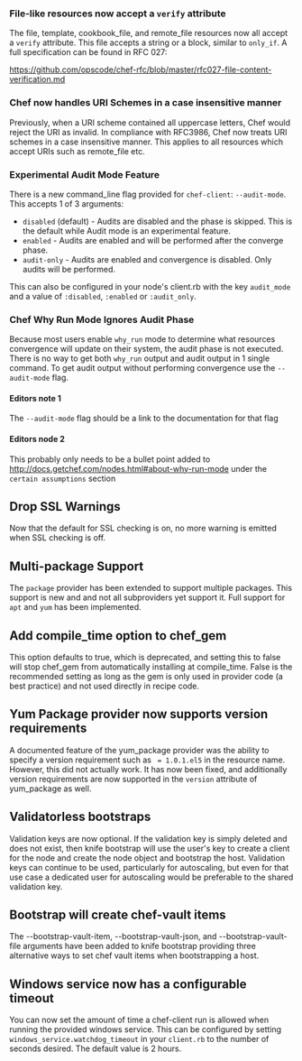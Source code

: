 <!---
This file is reset every time a new release is done. This file describes changes that have not yet been released.

Example Doc Change:
### Headline for the required change
Description of the required change.
-->


### File-like resources now accept a `verify` attribute

The file, template, cookbook_file, and remote_file resources now all
accept a `verify` attribute.  This file accepts a string or a block,
similar to `only_if`.  A full specification can be found in RFC 027:

https://github.com/opscode/chef-rfc/blob/master/rfc027-file-content-verification.md

### Chef now handles URI Schemes in a case insensitive manner

Previously, when a URI scheme contained all uppercase letters, Chef would reject the URI as invalid. In compliance with RFC3986, Chef now treats URI schemes in a case insensitive manner. This applies to all resources which accept URIs such as remote_file etc.

### Experimental Audit Mode Feature

There is a new command_line flag provided for `chef-client`: `--audit-mode`.  This accepts 1 of 3 arguments:

* `disabled` (default) - Audits are disabled and the phase is skipped.  This is the default while Audit mode is an
experimental feature.
* `enabled` - Audits are enabled and will be performed after the converge phase.
* `audit-only` - Audits are enabled and convergence is disabled.  Only audits will be performed.

This can also be configured in your node's client.rb with the key `audit_mode` and a value of `:disabled`, `:enabled` or `:audit_only`.

### Chef Why Run Mode Ignores Audit Phase

Because most users enable `why_run` mode to determine what resources convergence will update on their system, the audit
phase is not executed.  There is no way to get both `why_run` output and audit output in 1 single command.  To get
audit output without performing convergence use the `--audit-mode` flag.

#### Editors note 1

The `--audit-mode` flag should be a link to the documentation for that flag

#### Editors node 2

This probably only needs to be a bullet point added to http://docs.getchef.com/nodes.html#about-why-run-mode under the
`certain assumptions` section

## Drop SSL Warnings
Now that the default for SSL checking is on, no more warning is emitted when SSL
checking is off.

## Multi-package Support
The `package` provider has been extended to support multiple packages. This
support is new and and not all subproviders yet support it. Full support for
`apt` and `yum` has been implemented.

## Add compile_time option to chef_gem

This option defaults to true, which is deprecated, and setting this to false
will stop chef_gem from automatically installing at compile_time.  False is
the recommended setting as long as the gem is only used in provider code (a
best practice) and not used directly in recipe code.

## Yum Package provider now supports version requirements

A documented feature of the yum_package provider was the ability to specify a version requirement such as ` = 1.0.1.el5` in the resource name.
However, this did not actually work. It has now been fixed, and additionally version requirements are now supported in the `version` attribute
of yum_package as well.

## Validatorless bootstraps

Validation keys are now optional.   If the validation key is simply deleted and does not exist, then knife bootstrap will use the
user's key to create a client for the node and create the node object and bootstrap the host.  Validation keys can continue to be
used, particularly for autoscaling, but even for that use case a dedicated user for autoscaling would be preferable to the shared
validation key.

## Bootstrap will create chef-vault items

The --bootstrap-vault-item, --bootstrap-vault-json, and --bootstrap-vault-file arguments have been added to knife bootstrap providing
three alternative ways to set chef vault items when bootstrapping a host.

## Windows service now has a configurable timeout

You can now set the amount of time a chef-client run is allowed when running the provided windows service. This can be configured by
setting `windows_service.watchdog_timeout` in your `client.rb` to the number of seconds desired. The default value is 2 hours.
